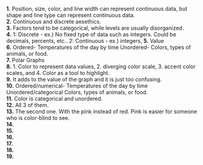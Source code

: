 **1.** Position, size, color, and line width can represent continuous data, but shape and line type can represent continuous data.  
**2.**  Continuous and discrete aesethics.  
**3.**  Factors tend to be categorical, while levels are usually disorganized.  
**4.**  1: Discrete - ex.) No fixed type of data such as integers. Could be decimals, percents, etc.. 2: Continuous - ex.) integers, 
**5.**  Value  
**6.**  Ordered- Temperatures of the day by time Unordered- Colors, types of animals, or food.    
**7.**  Polar Graphs  
**8.**  1. Color to represent data values, 2. diverging color scale, 3. accent color scales, and 4. Color as a tool to highlight.  
**9.**  It adds to the value of the graph and it is just too confusing.  
**10.**  Ordered/numerical- Temperatures of the day by time Unordered/categorical Colors, types of animals, or food.  
**11.**  Color is categorical and unordered.  
**12.**  All 3 of them.  
**13.**  The second one. With the pink instead of red. Pink is easier for someone who is color-blind to see.  
**14.**  
**15.**  
**16.**  
**17.**  
**18.**  
**19.**  

